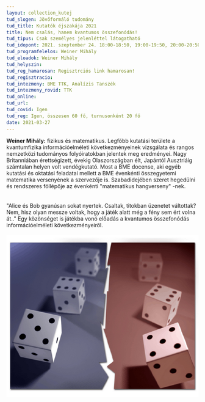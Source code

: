 ```yaml
---
layout: collection_kutej
tud_slogen: Jövőformáló tudomány
tud_title: Kutatók éjszakája 2021
title: Nem csalás, hanem kvantumos összefonódás!
tud_tipus: Csak személyes jelenléttel látogatható
tud_idopont: 2021. szeptember 24. 18:00-18:50, 19:00-19:50, 20:00-20:50
tud_programfelelos: Weiner Mihály
tud_eloadok: Weiner Mihály
tud_helyszin:
tud_reg_hamarosan: Regisztrciós link hamarosan!
tud_regisztracio:
tud_intezmeny: BME TTK, Analízis Tanszék
tud_intezmeny_rovid: TTK
tud_online:
tud_url:
tud_covid: Igen
tud_reg: Igen, összesen 60 fő, turnusonként 20 fő
date: 2021-03-27
---
```


<b>Weiner Mihály:</b> fizikus és matematikus. Legfőbb kutatási területe a kvantumfizika információelméleti következményeinek vizsgálata és rangos nemzetközi tudományos folyóiratokban jelentek meg eredményei. Nagy Britanniában érettségizett, évekig Olaszországban élt, Japántól Ausztriáig számtalan helyen volt vendégkutató. Most a BME docense, aki egyéb kutatási és oktatási feladatai mellett a BME évenkénti összegyetemi matematika versenyének a szervezője is. Szabadidejében szeret hegedülni és rendszeres föllépője az évenkénti "matematikus hangverseny" -nek.   
<br><br> 
"Alice és Bob gyanúsan sokat nyertek. Csaltak, titokban üzenetet váltottak? Nem, hisz olyan messze voltak, hogy a játék alatt még a fény sem ért volna át.." Egy közönséget is játékba vonó előadás a kvantumos összefonódás információelméleti következményeiről.
<br><br>
<img src="images/kvantumos_osszefonodas.jpg" max-width="500" class="center"> 

